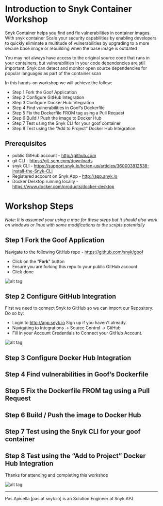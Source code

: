 # Introduction to Snyk Container Workshop

Snyk Container helps you find and fix vulnerabilities in container images. With snyk container Scale your security capabilities by enabling developers to quickly eliminate a multitude of vulnerabilities by upgrading to a more secure base image or rebuilding when the base image is outdated

You may not always have access to the original source code that runs in your containers, but vulnerabilities in your code dependencies are still important. Snyk can detect and monitor open source dependencies for popular languages as part of the container scan

In this hands-on workshop we will achieve the follow:

* Step 1 Fork the Goof Application
* Step 2 Configure GitHub Integration 
* Step 3 Configure Docker Hub Integration 
* Step 4 Find vulnerabilities in Goof’s Dockerfile 
* Step 5 Fix the Dockerfile FROM tag using a Pull Request 
* Step 6 Build / Push the image to Docker Hub 
* Step 7 Test using the Snyk CLI for your goof container 
* Step 8 Test using the “Add to Project” Docker Hub Integration

## Prerequisites

* public GitHub account - http://github.com
* git CLI - https://git-scm.com/downloads
* snyk CLI - https://support.snyk.io/hc/en-us/articles/360003812538-Install-the-Snyk-CLI
* Registered account on Snyk App - http://app.snyk.io
* Docker Desktop running locally - https://www.docker.com/products/docker-desktop

# Workshop Steps

_Note: It is assumed your using a mac for these steps but it should also work on windows or linux with some modifications to the scripts potentially_

## Step 1 Fork the Goof Application

Navigate to the following GitHub repo - https://github.com/snyk/goof

* Click on the "**Fork**" button
* Ensure you are forking this repo to your public GitHub account
* Click done

![alt tag](https://i.ibb.co/Gdf7N2W/snyk-starter-open-source-2.png)

## Step 2 Configure GitHub Integration

First we need to connect Snyk to GitHub so we can import our Repository. Do so by:

* Login to http://app.snyk.io Sign up if you haven't already.
* Navigating to Integrations -> Source Control -> GitHub
* Fill in your Account Credentials to Connect your GitHub Account.

![alt tag](https://i.ibb.co/bPqqybM/snyk-starter-open-source-1.png)

## Step 3 Configure Docker Hub Integration


## Step 4 Find vulnerabilities in Goof’s Dockerfile


## Step 5 Fix the Dockerfile FROM tag using a Pull Request


## Step 6 Build / Push the image to Docker Hub


## Step 7 Test using the Snyk CLI for your goof container


## Step 8 Test using the “Add to Project” Docker Hub Integration



Thanks for attending and completing this workshop

![alt tag](https://i.ibb.co/7tnp1B6/snyk-logo.png)

<hr />
Pas Apicella [pas at snyk.io] is an Solution Engineer at Snyk APJ
